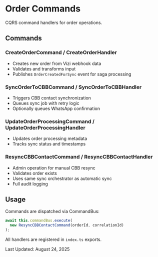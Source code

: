 # Order Commands

CQRS command handlers for order operations.

## Commands

### CreateOrderCommand / CreateOrderHandler
- Creates new order from Vizi webhook data
- Validates and transforms input
- Publishes `OrderCreatedForSync` event for saga processing

### SyncOrderToCBBCommand / SyncOrderToCBBHandler  
- Triggers CBB contact synchronization
- Queues sync job with retry logic
- Optionally queues WhatsApp confirmation

### UpdateOrderProcessingCommand / UpdateOrderProcessingHandler
- Updates order processing metadata
- Tracks sync status and timestamps

### ResyncCBBContactCommand / ResyncCBBContactHandler
- Admin operation for manual CBB resync
- Validates order exists
- Uses same sync orchestrator as automatic sync
- Full audit logging

## Usage

Commands are dispatched via CommandBus:
```typescript
await this.commandBus.execute(
  new ResyncCBBContactCommand(orderId, correlationId)
);
```

All handlers are registered in `index.ts` exports.

Last Updated: August 24, 2025